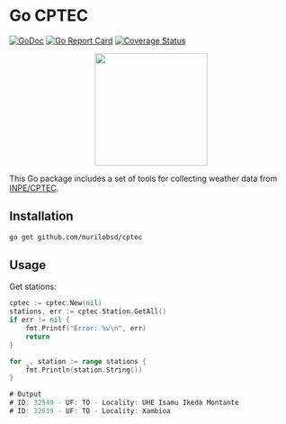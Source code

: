 # Go CPTEC

[![GoDoc](https://godoc.org/github.com/murilobsd/cptec?status.svg)](https://godoc.org/github.com/murilobsd/murilobsd/cptec) [![Go Report Card](https://goreportcard.com/badge/github.com/murilobsd/cptec)](https://goreportcard.com/report/github.com/murilobsd/cptec) [![Coverage Status](https://coveralls.io/repos/github/murilobsd/cptec/badge.svg?branch=master)](https://coveralls.io/github/murilobsd/cptec?branch=master)


<p align="center">
  <img src="https://i.imgur.com/f8UohJw.png"/ width=200>
</p>


This Go package includes a set of tools for collecting weather data from [INPE/CPTEC](https://www.cptec.inpe.br/).

## Installation

```markdown
go get github.com/murilobsd/cptec
```

## Usage

Get stations:

```go
cptec := cptec.New(nil)
stations, err := cptec.Station.GetAll()
if err != nil {
    fmt.Printf("Error: %v\n", err)
    return
}

for _, station := range stations {
    fmt.Println(station.String())
}

# Output
# ID: 32549 - UF: TO - Locality: UHE Isamu Ikeda Montante
# ID: 32619 - UF: TO - Locality: Xambioa
```